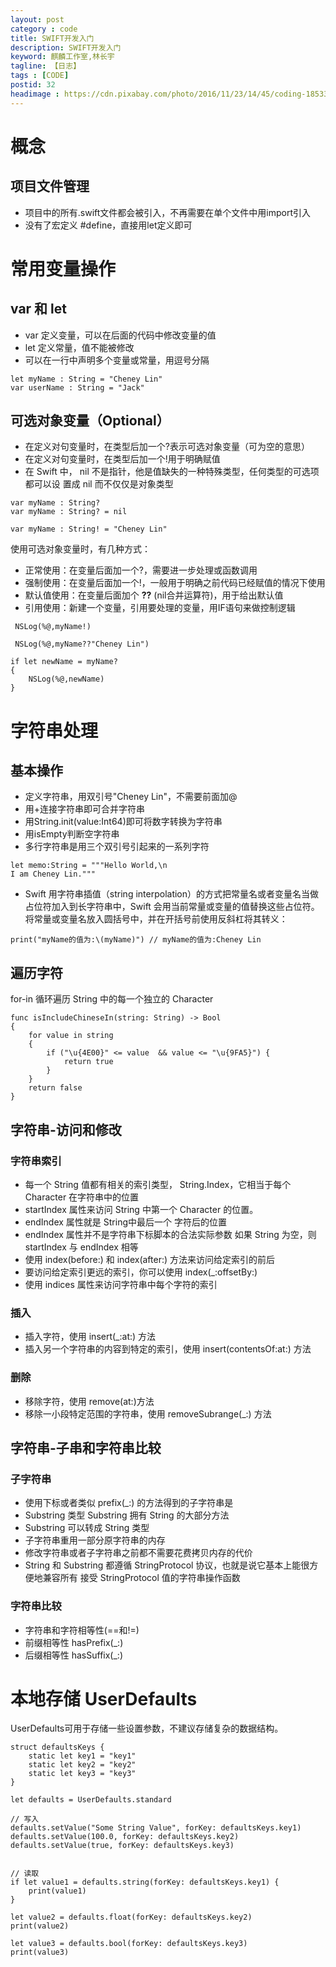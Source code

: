 ```yaml
---
layout: post
category : code
title: SWIFT开发入门
description: SWIFT开发入门
keyword: 麒麟工作室,林长宇
tagline: 【日志】
tags : [CODE]
postid: 32
headimage : https://cdn.pixabay.com/photo/2016/11/23/14/45/coding-1853305_960_720.jpg
---
```


# 概念

## 项目文件管理

  * 项目中的所有.swift文件都会被引入，不再需要在单个文件中用import引入
  * 没有了宏定义 #define，直接用let定义即可


# 常用变量操作

## var 和 let

 * var 定义变量，可以在后面的代码中修改变量的值
 * let 定义常量，值不能被修改
 * 可以在一行中声明多个变量或常量，用逗号分隔

~~~
let myName : String = "Cheney Lin"
var userName : String = "Jack"
~~~

## 可选对象变量（Optional）

 * 在定义对句变量时，在类型后加一个?表示可选对象变量（可为空的意思）
 * 在定义对句变量时，在类型后加一个!用于明确赋值
 * 在 Swift 中， nil 不是指针，他是值缺失的一种特殊类型，任何类型的可选项都可以设 置成 nil 而不仅仅是对象类型

~~~
var myName : String?
var myName : String? = nil

var myName : String! = "Cheney Lin"
~~~

使用可选对象变量时，有几种方式：

* 正常使用：在变量后面加一个?，需要进一步处理或函数调用
* 强制使用：在变量后面加一个!，一般用于明确之前代码已经赋值的情况下使用
* 默认值使用：在变量后面加个 **??** (nil合并运算符)，用于给出默认值
* 引用使用：新建一个变量，引用要处理的变量，用IF语句来做控制逻辑

~~~
 NSLog(%@,myName!)
~~~

~~~
 NSLog(%@,myName??"Cheney Lin")
~~~

~~~
if let newName = myName?
{
    NSLog(%@,newName)
}
~~~

# 字符串处理

## 基本操作

 * 定义字符串，用双引号"Cheney Lin"，不需要前面加@
 * 用+连接字符串即可合并字符串
 * 用String.init(value:Int64)即可将数字转换为字符串
 * 用isEmpty判断空字符串
 * 多行字符串是用三个双引号引起来的一系列字符

~~~
let memo:String = """Hello World,\n
I am Cheney Lin."""
~~~

 * Swift 用字符串插值（string interpolation）的方式把常量名或者变量名当做占位符加入到长字符串中，Swift 会用当前常量或变量的值替换这些占位符。将常量或变量名放入圆括号中，并在开括号前使用反斜杠将其转义：

~~~
print("myName的值为:\(myName)") // myName的值为:Cheney Lin
~~~


## 遍历字符

for-in 循环遍历 String 中的每一个独立的 Character

~~~
func isIncludeChineseIn(string: String) -> Bool
{
    for value in string
    {
        if ("\u{4E00}" <= value  && value <= "\u{9FA5}") {
            return true
        }
    }
    return false
}
~~~

## 字符串-访问和修改

### 字符串索引

 * 每一个 String 值都有相关的索引类型， String.Index，它相当于每个 Character 在字符串中的位置
 * startIndex 属性来访问 String 中第一个 Character 的位置。
 * endIndex 属性就是 String中最后一个 字符后的位置
 * endIndex 属性并不是字符串下标脚本的合法实际参数 如果 String 为空，则 startIndex 与 endIndex 相等
 * 使用 index(before:) 和 index(after:) 方法来访问给定索引的前后
 * 要访问给定索引更远的索引，你可以使用 index(_:offsetBy:)
 * 使用 indices 属性来访问字符串中每个字符的索引

### 插入

 * 插入字符，使用 insert(_:at:) 方法
 * 插入另一个字符串的内容到特定的索引，使用 insert(contentsOf:at:) 方法

### 删除
 * 移除字符，使用 remove(at:)方法
 * 移除一小段特定范围的字符串，使用 removeSubrange(_:) 方法

## 字符串-子串和字符串比较

### 子字符串
 * 使用下标或者类似 prefix(_:) 的方法得到的子字符串是
 * Substring 类型 Substring 拥有 String 的大部分方法
 * Substring 可以转成 String 类型
 * 子字符串重用一部分原字符串的内存
 * 修改字符串或者子字符串之前都不需要花费拷贝内存的代价
 * String 和 Substring 都遵循 StringProtocol 协议，也就是说它基本上能很方便地兼容所有 接受 StringProtocol 值的字符串操作函数

### 字符串比较

 * 字符串和字符相等性(==和!=)
 * 前缀相等性 hasPrefix(_:)
 * 后缀相等性 hasSuffix(_:)

# 本地存储 UserDefaults

UserDefaults可用于存储一些设置参数，不建议存储复杂的数据结构。

~~~
struct defaultsKeys {
    static let key1 = "key1"
    static let key2 = "key2"
    static let key3 = "key3"
}

let defaults = UserDefaults.standard

// 写入
defaults.setValue("Some String Value", forKey: defaultsKeys.key1)
defaults.setValue(100.0, forKey: defaultsKeys.key2)
defaults.setValue(true, forKey: defaultsKeys.key3)


// 读取
if let value1 = defaults.string(forKey: defaultsKeys.key1) {
    print(value1)
}

let value2 = defaults.float(forKey: defaultsKeys.key2)
print(value2)

let value3 = defaults.bool(forKey: defaultsKeys.key3)
print(value3)
~~~
